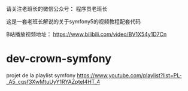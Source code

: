 请关注老班长的微信公众号： 程序员老班长

这是一套老班长解说的关于symfony5的视频教程配套代码

B站播放视频地址：
https://www.bilibili.com/video/BV1X54y1D7Cn


# dev-crown-symfony
projet de la playlist symfony https://www.youtube.com/playlist?list=PL-_A5_cqsf3XwMtuUyY1RYAZptel4HT_4 
